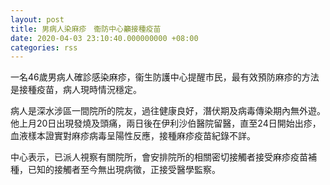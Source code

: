 ```yaml
---
layout: post
title: 男病人染麻疹　衞防中心籲接種疫苗
date: 2020-04-03 23:10:40.000000000 +08:00
categories: rss
---
```


一名46歲男病人確診感染麻疹，衞生防護中心提醒市民，最有效預防麻疹的方法是接種疫苗，病人現時情況穩定。

病人是深水涉區一間院所的院友，過往健康良好，潛伏期及病毒傳染期內無外遊。他上月20日出現發燒及頭痛，兩日後在伊利沙伯醫院留醫，直至24日開始出疹，血液樣本證實對麻疹病毒呈陽性反應，接種麻疹疫苗紀錄不詳。

中心表示，已派人視察有關院所，會安排院所的相關密切接觸者接受麻疹疫苗補種，已知的接觸者至今無出現病徵，正接受醫學監察。
